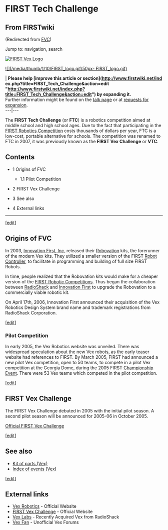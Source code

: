 # FIRST Tech Challenge

## From FIRSTwiki

(Redirected from [FVC](/index.php?title=FVC&redirect=no "FVC"))

Jump to: navigation, search

[![FIRST Vex Logo](/media/1/1d/VEX_logo.jpg)](Image:VEX_logo.jpg "FIRST Vex Logo")

[![](/media/thumb/1/10/FIRST_logo.gif/50px-
FIRST_logo.gif)](Image:FIRST_logo.gif)

| **Please help [improve this article or section](http://www.firstwiki.net/ind
ex.php?title=FIRST_Tech_Challenge&action=edit "http://www.firstwiki.net/index.php?title=FIRST_Tech_Challenge&action=edit") by expanding it.**<br>
Further information might be found on the [talk page](Talk:FIRST_Tech_Challenge "Talk:FIRST Tech Challenge") or at [requests for expansion](FIRSTwiki:Requests_for_expansion "FIRSTwiki:Requests for expansion").<br>
---|---

The **FIRST Tech Challenge** (or **FTC**) is a robotics competition aimed at middle school and high school ages. Due to the fact that participating in the [FIRST Robotics Competition](first) costs thousands of dollars per year, FTC is a low-cost, portable alternative for schools. The competition was renamed to FTC in 2007, it was previously known as the **FIRST Vex Challenge** or **VTC**.

## Contents

- 1 Origins of FVC

  - 1.1 Pilot Competition

- 2 FIRST Vex Challenge
- 3 See also
- 4 External links

--------------------------------------------------------------------------------

[[edit](/index.php?title=FIRST_Tech_Challenge&action=edit&section=1 "Edit
section: Origins of FVC")]

## Origins of FVC

In 2003, [Innovation First, Inc.](Innovation_First%2C_Inc. "Innovation First, Inc.") released their [Robovation](Robovation "Robovation") kits, the forerunner of the modern Vex kits. They utilized a smaller version of the FIRST [Robot Controller](robot-controller), to facilitate in programming and building of full size FIRST Robots.

In time, people realized that the Robovation kits would make for a cheaper version of the [FIRST Robotic Competitions](Regional "Regional"). Thus began the collaboration between [RadioShack](http://www.wikipedia.org/wiki/RadioShack "wikipedia:RadioShack") and [Innovation First](Innovation_First%2C_Inc. "Innovation First,
Inc.") to upgrade the Robovation to a commercially viable robotic kit.

On April 17th, 2006, Innovation First announced their acquisition of the Vex Robotics Design System brand name and trademark registrations from RadioShack Corporation.

[[edit](/index.php?title=FIRST_Tech_Challenge&action=edit&section=2 "Edit
section: Pilot Competition")]

### Pilot Competition

In early 2005, the Vex Robotics website was unveiled. There was widespread speculation about the new Vex robots, as the early teaser website had references to FIRST. By March 2005, FIRST had announced a new pilot Vex competition, open to 50 teams, to compete in a pilot Vex competition at the Georgia Dome, during the 2005 FIRST [Championship Event](Championship_Event "Championship Event"). There were 53 Vex teams which competed in the pilot competition.

[[edit](/index.php?title=FIRST_Tech_Challenge&action=edit&section=3 "Edit
section: FIRST Vex Challenge")]

## FIRST Vex Challenge

The FIRST Vex Challenge debuted in 2005 with the initial pilot season. A second pilot season will be announced for 2005-06 in October 2005.

[Official FIRST Vex Challenge](http://www.usfirst.org/Vex/ "http://www.usfirst.org/Vex/")

[[edit](/index.php?title=FIRST_Tech_Challenge&action=edit&section=4 "Edit
section: See also")]

## See also

- [Kit of parts (Vex)](Kit_of_parts_%28Vex%29 "Kit of parts \(Vex\)")
- [Index of events (Vex)](Index_of_events_%28Vex%29 "Index of events \(Vex\)")

[[edit](/index.php?title=FIRST_Tech_Challenge&action=edit&section=5 "Edit
section: External links")]

## External links

- [Vex Robotics](http://www.vexrobotics.com/ "http://www.vexrobotics.com/") - Official Website
- [FIRST Vex Challenge](http://www.usfirst.org/Vex/ "http://www.usfirst.org/Vex/") - Official Website
- [Vex Labs](http://www.vexlabs.com/ "http://www.vexlabs.com/") - Recently Acquired Vex from RadioShack
- [Vex Fan](http://www.vexfan.com/ "http://www.vexfan.com/") - Unofficial Vex Forums

